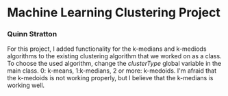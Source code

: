 # Machine Learning Clustering Project
### Quinn Stratton

For this project, I added functionality for the k-medians and k-mediods algorithms to the existing clustering algorithm that we worked on as a class. To choose the used algorithm, change the *clusterType* global variable in the main class. 0: k-means, 1:k-medians, 2 or more: k-medoids. I'm afraid that the k-medoids is not working properly, but I believe that the k-medians is working well.

